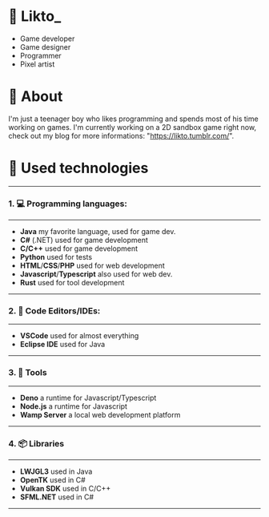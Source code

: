 # 🎲 Likto_

* Game developer
* Game designer
* Programmer
* Pixel artist

# 🎲 About

I'm just a teenager boy who likes programming and spends 
most of his time working on games. I'm currently working 
on a 2D sandbox game right now, check out my blog for 
more informations: "https://likto.tumblr.com/".

# 🔭 Used technologies
____
### 1. 💻 Programming languages:
____
* **Java** my favorite language, used for game dev.
* **C#** (.NET) used for game development
* **C/C++** used for game development
* **Python** used for tests
* **HTML**/**CSS**/**PHP** used for web development
* **Javascript**/**Typescript** also used for web dev.
* **Rust** used for tool development
____
### 2. 📝 Code Editors/IDEs:
____
* **VSCode** used for almost everything
* **Eclipse IDE** used for Java
____
### 3. 🔧 Tools
____
* **Deno** a runtime for Javascript/Typescript
* **Node.js** a runtime for Javascript
* **Wamp Server** a local web development platform
____
### 4. 📦 Libraries
____
* **LWJGL3** used in Java
* **OpenTK** used in C#
* **Vulkan SDK** used in C/C++
* **SFML.NET** used in C#
____
